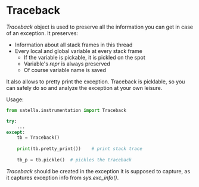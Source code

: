 # Traceback

_Traceback_ object is used to preserve all the information you can get
in case of an exception. It preserves:
* Information about all stack frames in this thread
* Every local and global variable at every stack frame
    * If the variable is pickable, it is pickled on the spot
    * Variable's _repr_ is always preserved
    * Of course variable name is saved
    
It also allows to pretty print the exception. Traceback is picklable, so you 
can safely do so and analyze the exception at your own leisure.

Usage:
```python
from satella.instrumentation import Traceback

try:
    ...
except:
    tb = Traceback()
    
    print(tb.pretty_print())    # print stack trace
    
    tb_p = tb.pickle()  # pickles the traceback
```

_Traceback_ should be created in the exception it is supposed to capture,
as it captures exception info from _sys.exc_info()_.